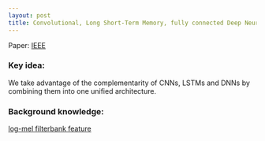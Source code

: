 ```yaml
---
layout: post
title: Convolutional, Long Short-Term Memory, fully connected Deep Neural Networks
---
```


Paper: [IEEE](http://ieeexplore.ieee.org/document/7178838/)  

### Key idea:
We take advantage of the complementarity of CNNs, LSTMs and DNNs by combining them into one unified architecture.

### Background knowledge:
[log-mel filterbank feature](http://haythamfayek.com/2016/04/21/speech-processing-for-machine-learning.html)
